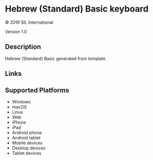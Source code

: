 Hebrew (Standard) Basic keyboard
==============

© 2019 SIL International

Version 1.0

Description
-----------

Hebrew (Standard) Basic generated from template

Links
-----

Supported Platforms
-------------------
 * Windows
 * macOS
 * Linux
 * Web
 * iPhone
 * iPad
 * Android phone
 * Android tablet
 * Mobile devices
 * Desktop devices
 * Tablet devices

